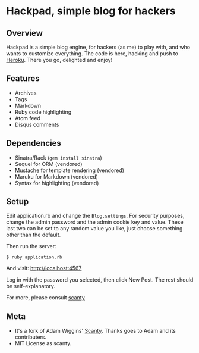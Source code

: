 Hackpad, simple blog for hackers
===============================

## Overview

Hackpad is a simple blog engine, for hackers (as me) to play with, and who wants to customize everything. The code is here, hacking and push to [Heroku](http://heroku.com). There you go, delighted and enjoy!

## Features

* Archives
* Tags
* Markdown
* Ruby code highlighting
* Atom feed
* Disqus comments

## Dependencies

* Sinatra/Rack (`gem install sinatra`)
* Sequel for ORM (vendored)
* [Mustache](http://github.com/defunkt/mustache) for template rendering (vendored)
* Maruku for Markdown (vendored)
* Syntax for highlighting (vendored)

## Setup

Edit application.rb and change the `Blog.settings`. For security purposes, change the admin password and the admin cookie key and value.  These last two can be set to any random value you like, just choose something other than the default.

Then run the server:

    $ ruby application.rb

And visit: [http://localhost:4567](http://localhost:4567)

Log in with the password you selected, then click New Post.  The rest should be self-explanatory.

For more, please consult [scanty][1]

## Meta

* It's a fork of Adam Wiggins' [Scanty][1]. Thanks goes to Adam and its contributers.
* MIT License as scanty.


[1]: http://github.com/adamwiggins/scanty 'Scanty at GitHub'
